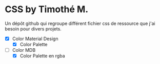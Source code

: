 # CSS by Timothé M.

Un dépôt github qui regroupe différent fichier css de ressource que j'ai besoin pour divers projets.

- [x] Color Material Design
   - [x] Color Palette
- [ ] Color MDB
   - [x] Color Palette en rgba
